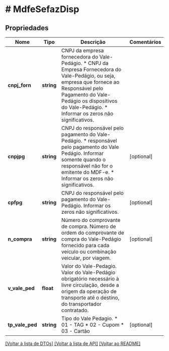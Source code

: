 # # MdfeSefazDisp

## Propriedades

Nome | Tipo | Descrição | Comentários
------------ | ------------- | ------------- | -------------
**cnpj_forn** | **string** | CNPJ da empresa fornecedora do Vale-Pedágio.  * CNPJ da Empresa Fornecedora do Vale-Pedágio, ou seja, empresa que fornece ao Responsável pelo Pagamento do Vale-Pedágio os dispositivos do Vale-Pedágio.  * Informar os zeros não significativos. |
**cnpjpg** | **string** | CNPJ do responsável pelo pagamento do Vale-Pedágio.  * responsável pelo pagamento do Vale Pedágio. Informar somente quando o responsável não for o emitente do MDF-e.  * Informar os zeros não significativos. | [optional]
**cpfpg** | **string** | CNPJ do responsável pelo pagamento do Vale-Pedágio.  Informar os zeros não significativos. | [optional]
**n_compra** | **string** | Número do comprovante de compra.  Número de ordem do comprovante de compra do Vale-Pedágio fornecido para cada veículo ou combinação veicular, por viagem. | [optional]
**v_vale_ped** | **float** | Valor do Vale-Pedagio.  Valor do Vale-Pedágio obrigatório necessário à livre circulação, desde a origem da operação de transporte até o destino, do transportador contratado. |
**tp_vale_ped** | **string** | Tipo do Vale Pedagio.  * 01 - TAG  * 02 - Cupom  * 03 - Cartão | [optional]

[[Voltar à lista de DTOs]](../../README.md#models) [[Voltar à lista de API]](../../README.md#endpoints) [[Voltar ao README]](../../README.md)
